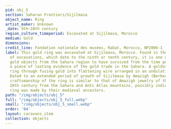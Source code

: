 ```yaml
---
pid: obj_5
section: Saharan Frontiers/Sijilmasa
object_name: Ring
artist_maker: Unknown
_date: 9th–10th century
region_culture_timeperiod: Excavated at Sijilmasa, Morocco
medium: Gold
dimensions: 
credit_line: Fondation nationale des musées, Rabat, Morocco, NP2006-1
label: This gold ring was excavated at Sijilmasa, Morocco. Found in the lowest levels
  of excavations, which date to the ninth or tenth century, it is one of only a few
  gold objects from the Sahara region to have survived from the time period. It is
  a piece of lasting evidence of the gold trade in the Sahara. A goldsmith made the
  ring through fusing gold into flattening wire arranged in an undulating pattern.
  Dated to an extended period of growth of Sijilmasa by Amazigh (Berber) rulers, the
  craftsmanship of the ring is similar to that of Amazigh jewelry of the 19th and
  20th century from the Sahara and Anti Atlas mountains, possibly indicating this
  ring was made by their medieval ancestors.
path: "/img/objects/obj_5"
full: "/img/objects/obj_5_full.webp"
small: "/img/objects/obj_5_small.webp"
order: '04'
layout: caravans_item
collection: objects
---
```

